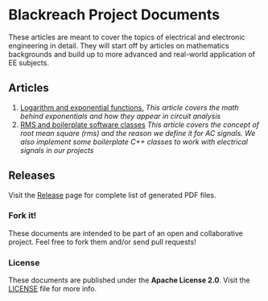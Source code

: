 # Blackreach Project Documents
These articles are meant to cover the topics of electrical and electronic engineering in detail. They will start off by articles on mathematics backgrounds and build up to more advanced and real-world application of EE subjects.

## Articles
1. [Logarithm and exponential functions.](https://github.com/blackreach/docs/releases/download/v0.1.1/1_Logarithm_and_exponential_functions.pdf)
*This article covers the math behind exponentials and how they appear in circuit analysis*
2. [RMS and boilerplate software classes](https://github.com/blackreach/docs/releases/download/v0.1.1/2_Rms_and_boilerplate_cpp_classes.pdf)
*This article covers the concept of root mean square (rms) and the reason we define it for AC signals. We also implement some boilerplate C++ classes to work with electrical signals in our projects* 
## Releases
Visit the [Release](https://github.com/blackreach/docs/releases/) page for complete list of generated PDF files.
### Fork it!
These documents are intended to be part of an open and collaborative project. Feel free to fork them and/or send pull requests!

### License
These documents are published under the **Apache License 2.0**. Visit the [LICENSE](https://github.com/blackreach/docs/blob/master/LICENSE) file for more info.
